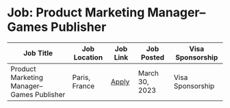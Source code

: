 # Job: Product Marketing Manager– Games Publisher

| Job Title | Job Location | Job Link | Job Posted | Visa Sponsorship |
| --- | --- | --- | --- | --- |
| Product Marketing Manager– Games Publisher | Paris, France | [Apply](https://opmjobs.com/job/product-marketing-manager-hybrid-lille-france-games-publisher/) | March 30, 2023 | Visa Sponsorship |
